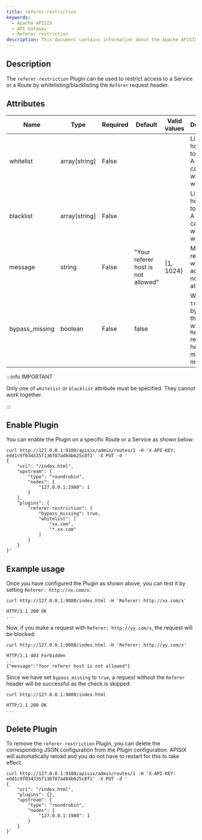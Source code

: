 ```yaml
---
title: referer-restriction
keywords:
  - Apache APISIX
  - API Gateway
  - Referer restriction
description: This document contains information about the Apache APISIX referer-restriction Plugin, which can be used to restrict access to a Service or a Route by whitelisting/blacklisting the Referer request header.
---
```


<!--
#
# Licensed to the Apache Software Foundation (ASF) under one or more
# contributor license agreements.  See the NOTICE file distributed with
# this work for additional information regarding copyright ownership.
# The ASF licenses this file to You under the Apache License, Version 2.0
# (the "License"); you may not use this file except in compliance with
# the License.  You may obtain a copy of the License at
#
#     http://www.apache.org/licenses/LICENSE-2.0
#
# Unless required by applicable law or agreed to in writing, software
# distributed under the License is distributed on an "AS IS" BASIS,
# WITHOUT WARRANTIES OR CONDITIONS OF ANY KIND, either express or implied.
# See the License for the specific language governing permissions and
# limitations under the License.
#
-->

## Description

The `referer-restriction` Plugin can be used to restrict access to a Service or a Route by whitelisting/blacklisting the `Referer` request header.

## Attributes

| Name           | Type          | Required | Default                          | Valid values | Description                                                                                       |
|----------------|---------------|----------|----------------------------------|--------------|---------------------------------------------------------------------------------------------------|
| whitelist      | array[string] | False    |                                  |              | List of hostnames to whitelist. A hostname can start with `*` for wildcard.                       |
| blacklist      | array[string] | False    |                                  |              | List of hostnames to blacklist. A hostname can start with `*` for wildcard.                       |
| message        | string        | False    | "Your referer host is not allowed" | [1, 1024]    | Message returned when access is not allowed.                                                      |
| bypass_missing | boolean       | False    | false                            |              | When set to `true`, bypasses the check when the `Referer` request header is missing or malformed. |

:::info IMPORTANT

Only one of `whitelist` or `blacklist` attribute must be specified. They cannot work together.

:::

## Enable Plugin

You can enable the Plugin on a specific Route or a Service as shown below:

```shell
curl http://127.0.0.1:9180/apisix/admin/routes/1 -H 'X-API-KEY: edd1c9f034335f136f87ad84b625c8f1' -X PUT -d '
{
    "uri": "/index.html",
    "upstream": {
        "type": "roundrobin",
        "nodes": {
            "127.0.0.1:1980": 1
        }
    },
    "plugins": {
        "referer-restriction": {
            "bypass_missing": true,
            "whitelist": [
                "xx.com",
                "*.xx.com"
            ]
        }
    }
}'
```

## Example usage

Once you have configured the Plugin as shown above, you can test it by setting `Referer: http://xx.com/x`:

```shell
curl http://127.0.0.1:9080/index.html -H 'Referer: http://xx.com/x'
```

```shell
HTTP/1.1 200 OK
...
```

Now, if you make a request with `Referer: http://yy.com/x`, the request will be blocked:

```shell
curl http://127.0.0.1:9080/index.html -H 'Referer: http://yy.com/x'
```

```shell
HTTP/1.1 403 Forbidden
...
{"message":"Your referer host is not allowed"}
```

Since we have set `bypass_missing` to `true`, a request without the `Referer` header will be successful as the check is skipped:

```shell
curl http://127.0.0.1:9080/index.html
```

```shell
HTTP/1.1 200 OK
...
```

## Delete Plugin

To remove the `referer-restriction` Plugin, you can delete the corresponding JSON configuration from the Plugin configuration. APISIX will automatically reload and you do not have to restart for this to take effect.

```shell
curl http://127.0.0.1:9180/apisix/admin/routes/1 -H 'X-API-KEY: edd1c9f034335f136f87ad84b625c8f1' -X PUT -d '
{
    "uri": "/index.html",
    "plugins": {},
    "upstream": {
        "type": "roundrobin",
        "nodes": {
            "127.0.0.1:1980": 1
        }
    }
}'
```
